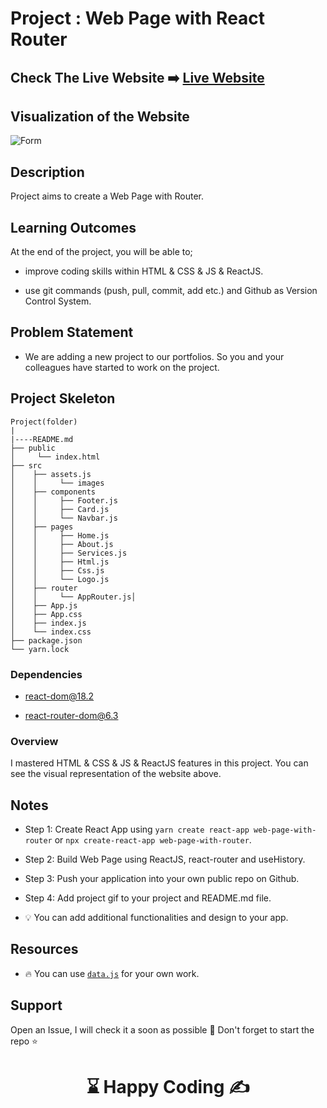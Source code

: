 # Project : Web Page with React Router

## Check The Live Website ➡️ [Live Website](https://cooper-reactrouterpage.netlify.app/)

## Visualization of the Website

![Form](./react-router.gif)

## Description

Project aims to create a Web Page with Router.

## Learning Outcomes

At the end of the project, you will be able to;

- improve coding skills within HTML & CSS & JS & ReactJS.

- use git commands (push, pull, commit, add etc.) and Github as Version Control System.

## Problem Statement

- We are adding a new project to our portfolios. So you and your colleagues have started to work on the project.

## Project Skeleton

```
Project(folder)
|
|----README.md
├── public
│     └── index.html
├── src
│    ├── assets.js
│    │     └── images
│    ├── components
│    │     ├── Footer.js
│    │     ├── Card.js
│    │     └── Navbar.js
│    ├── pages
│    │     ├── Home.js
│    │     ├── About.js
│    │     ├── Services.js
│    │     ├── Html.js
│    │     ├── Css.js
│    │     └── Logo.js
│    ├── router
│    │     └── AppRouter.js│
│    ├── App.js
│    ├── App.css
│    ├── index.js
│    └── index.css
├── package.json
└── yarn.lock
```

### Dependencies

- react-dom@18.2

- react-router-dom@6.3

### Overview

I mastered HTML & CSS & JS & ReactJS features in this project.
You can see the visual representation of the website above.

## Notes

- Step 1: Create React App using `yarn create react-app web-page-with-router` or `npx create-react-app web-page-with-router`.

- Step 2: Build Web Page using ReactJS, react-router and useHistory.

- Step 3: Push your application into your own public repo on Github.

- Step 4: Add project gif to your project and README.md file.

- 💡 You can add additional functionalities and design to your app.
## Resources

- 🔥 You can use [`data.js`](./src/helper/data.js) for your own work.

## Support
Open an Issue, I will check it a soon as possible 👀
Don't forget to start the repo ⭐

# <center> ⌛ Happy Coding ✍ </center>
